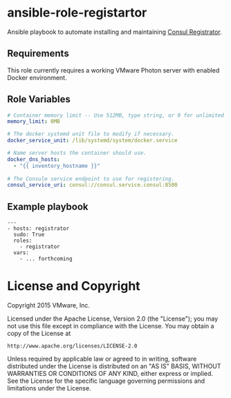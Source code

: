 # ansible-role-registartor

Ansible playbook to automate installing and maintaining
[Consul Registrator](http://github.com/gliderlabs/registrator).

## Requirements

This role currently requires a working VMware Photon server with enabled Docker
environment.

## Role Variables

```yaml
# Container memory limit -- Use 512MB, type string, or 0 for unlimited
memory_limit: 0MB

# The docker systemd unit file to modify if necessary.
docker_service_unit: /lib/systemd/system/docker.service

# Name server hosts the container should use.
docker_dns_hosts:
  - "{{ inventory_hostname }}"
  
# The Consule service endpoint to use for registering.
consul_service_uri: consul://consul.service.consul:8500
```

## Example playbook

```
---
- hosts: registrator
  sudo: True
  roles:
    - registrator
  vars:
    - ... forthcoming
```

# License and Copyright
 
Copyright 2015 VMware, Inc.

Licensed under the Apache License, Version 2.0 (the "License");
you may not use this file except in compliance with the License.
You may obtain a copy of the License at

    http://www.apache.org/licenses/LICENSE-2.0

Unless required by applicable law or agreed to in writing, software
distributed under the License is distributed on an "AS IS" BASIS,
WITHOUT WARRANTIES OR CONDITIONS OF ANY KIND, either express or implied.
See the License for the specific language governing permissions and
limitations under the License.

